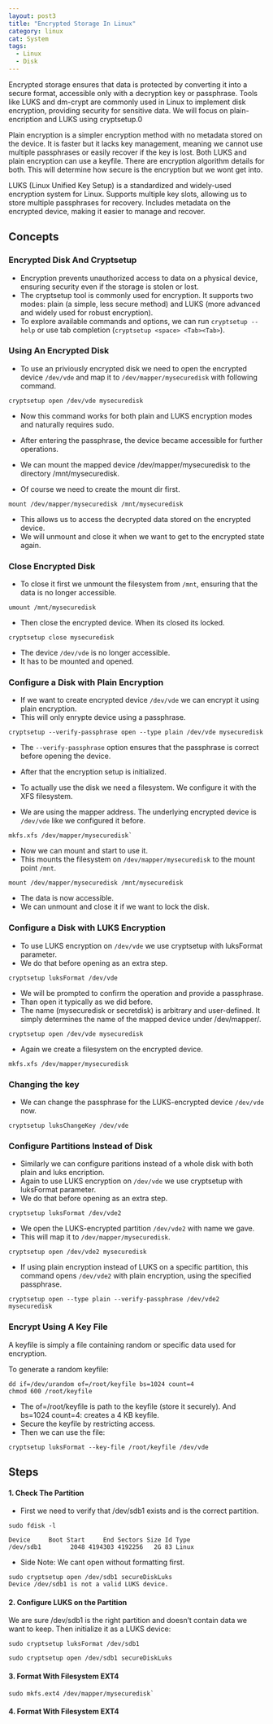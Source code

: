 ```yaml
---
layout: post3
title: "Encrypted Storage In Linux"
category: linux
cat: System
tags:
  - Linux
  - Disk
---
```


Encrypted storage ensures that data is protected by converting it into a secure format, accessible only with a decryption key or passphrase. 
Tools like LUKS and dm-crypt are commonly used in Linux to implement disk encryption, providing security for sensitive data.
We will focus on plain-encription and LUKS using cryptsetup.0

Plain encryption is a simpler encryption method with no metadata stored on the device.
It is faster but it lacks key management, meaning we cannot use multiple passphrases or easily recover if the key is lost.
Both LUKS and plain encryption can use a keyfile. There are encryption algorithm details for both. This will determine how secure is the encryption but we wont get into.

LUKS (Linux Unified Key Setup) is a standardized and widely-used encryption system for Linux. Supports multiple key slots, allowing us to store multiple passphrases for recovery. Includes metadata on the encrypted device, making it easier to manage and recover.

## Concepts

### Encrypted Disk And Cryptsetup

* Encryption prevents unauthorized access to data on a physical device, ensuring security even if the storage is stolen or lost.
* The cryptsetup tool is commonly used for encryption. It supports two modes: plain (a simple, less secure method) and LUKS (more advanced and widely used for robust encryption).
* To explore available commands and options, we can run `cryptsetup --help` or use tab completion (`cryptsetup <space> <Tab><Tab>`).

### Using An Encrypted Disk


* To use an priviously encrypted disk we need to open the encrypted device `/dev/vde` and map it to `/dev/mapper/mysecuredisk` with following command.

```
cryptsetup open /dev/vde mysecuredisk
```

* Now this command works for both plain and LUKS encryption modes and naturally requires sudo.
* After entering the passphrase, the device became accessible for further operations.

* We can mount the mapped device /dev/mapper/mysecuredisk to the directory /mnt/mysecuredisk.
* Of course we need to create the mount dir first.

```
mount /dev/mapper/mysecuredisk /mnt/mysecuredisk
```

* This allows us to access the decrypted data stored on the encrypted device.
* We will unmount and close it when we want to get to the encrypted state again.

### Close Encrypted Disk

* To close it first we unmount the filesystem from `/mnt`, ensuring that the data is no longer accessible.

```
umount /mnt/mysecuredisk
```

* Then close the encrypted device. When its closed its locked.

```
cryptsetup close mysecuredisk
```

* The device `/dev/vde` is no longer accessible.
* It has to be mounted and opened.

### Configure a Disk with Plain Encryption

* If we want to create encrypted device `/dev/vde` we can encrypt it using plain encryption.
* This will only enrypte device using a passphrase.

```
cryptsetup --verify-passphrase open --type plain /dev/vde mysecuredisk
```

* The `--verify-passphrase` option ensures that the passphrase is correct before opening the device.
* After that the encryption setup is initialized.

* To actually use the disk we need a filesystem. We configure it with the XFS filesystem.
* We are using the mapper address. The underlying encrypted device is `/dev/vde` like we configured it before.
   
```
mkfs.xfs /dev/mapper/mysecuredisk`
```

* Now we can mount and start to use it.
* This mounts the filesystem on `/dev/mapper/mysecuredisk` to the mount point `/mnt`.
   
```
mount /dev/mapper/mysecuredisk /mnt/mysecuredisk
```

* The data is now accessible.
* We can unmount and close it if we want to lock the disk.

### Configure a Disk with LUKS Encryption

* To use LUKS encryption on `/dev/vde` we use cryptsetup with luksFormat parameter.
* We do that before opening as an extra step.

```
cryptsetup luksFormat /dev/vde
```

* We will be prompted to confirm the operation and provide a passphrase.
* Than open it typically as we did before.
* The name (mysecuredisk or secretdisk) is arbitrary and user-defined. It simply determines the name of the mapped device under /dev/mapper/.

```
cryptsetup open /dev/vde mysecuredisk
```

* Again we create a filesystem on the encrypted device.
```
mkfs.xfs /dev/mapper/mysecuredisk
```

### Changing the key

* We can change the passphrase for the LUKS-encrypted device `/dev/vde` now.

```
cryptsetup luksChangeKey /dev/vde
```

### Configure Partitions Instead of Disk

* Similarly we can configure paritions instead of a whole disk with both plain and luks encription.
* Again to use LUKS encryption on `/dev/vde` we use cryptsetup with luksFormat parameter.
* We do that before opening as an extra step.

```
cryptsetup luksFormat /dev/vde2
```

* We open the LUKS-encrypted partition `/dev/vde2` with name we gave.
* This will map it to `/dev/mapper/mysecuredisk`.

```
cryptsetup open /dev/vde2 mysecuredisk
```

* If using plain encryption instead of LUKS on a specific partition, this command opens `/dev/vde2` with plain encryption, using the specified passphrase.

```
cryptsetup open --type plain --verify-passphrase /dev/vde2 mysecuredisk
```

### Encrypt Using A Key File

A keyfile is simply a file containing random or specific data used for encryption.

To generate a random keyfile:

```
dd if=/dev/urandom of=/root/keyfile bs=1024 count=4
chmod 600 /root/keyfile
```

* The of=/root/keyfile is path to the keyfile (store it securely). And bs=1024 count=4: creates a 4 KB keyfile.
* Secure the keyfile by restricting access.
* Then we can use the file:

```
cryptsetup luksFormat --key-file /root/keyfile /dev/vde
```

## Steps

#### 1. Check The Partition

* First we need to verify that /dev/sdb1 exists and is the correct partition.

```
sudo fdisk -l

Device     Boot Start     End Sectors Size Id Type
/dev/sdb1        2048 4194303 4192256   2G 83 Linux
```

* Side Note: We cant open without formatting first.

```
sudo cryptsetup open /dev/sdb1 secureDiskLuks
Device /dev/sdb1 is not a valid LUKS device.
```

#### 2. Configure LUKS on the Partition

We are sure /dev/sdb1 is the right partition and doesn’t contain data we want to keep.
Then initialize it as a LUKS device:

```
sudo cryptsetup luksFormat /dev/sdb1
```

```
sudo cryptsetup open /dev/sdb1 secureDiskLuks
```

#### 3. Format With Filesystem EXT4


```
sudo mkfs.ext4 /dev/mapper/mysecuredisk`
```

#### 4. Format With Filesystem EXT4

